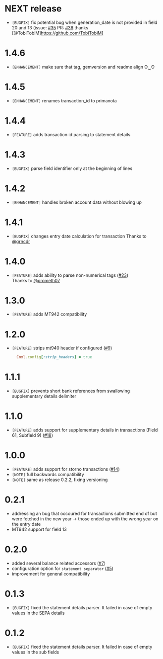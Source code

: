 # NEXT release

- `[BUGFIX]` fix potential bug when generation_date is not provided in field 20 and 13 (issue: [#35](https://github.com/railslove/cmxl/issues/35) PR: [#36](https://github.com/railslove/cmxl/pull/36) thanks [@TobiTobiM]https://github.com/TobiTobiM]
# 1.4.6

- `[ENHANCEMENT]` make sure that tag, gemversion and readme align ʘ‿ʘ

# 1.4.5

- `[ENHANCEMENT]` renames transaction_id to primanota

# 1.4.4

- `[FEATURE]` adds transaction id parsing to statement details

# 1.4.3

- `[BUGFIX]` parse field identifier only at the beginning of lines

# 1.4.2

- `[ENHANCEMENT]` handles broken account data without blowing up

# 1.4.1

- `[BUGFIX]` changes entry date calculation for transaction
  Thanks to [@grncdr](https://github.com/grncdr)

# 1.4.0

- `[FEATURE]` adds ability to parse non-numerical tags ([#23](https://github.com/railslove/cmxl/issues/23)) \
  Thanks to [@prometh07](https://github.com/prometh07)

# 1.3.0

- `[FEATURE]` adds MT942 compatibility

# 1.2.0

- `[FEATURE]` strips mt940 header if configured ([#9](https://github.com/railslove/cmxl/issues/9))
  ```ruby
    Cmxl.config[:strip_headers] = true
  ```

# 1.1.1

- `[BUGFIX]` prevents short bank references from swallowing supplementary details delimiter

# 1.1.0

- `[FEATURE]` adds support for supplementary details in transactions (Field 61, Subfield 9) ([#18](https://github.com/railslove/cmxl/issues/18))

# 1.0.0

- `[FEATURE]` adds support for storno transactions ([#14](https://github.com/railslove/cmxl/issues/14))
- `[NOTE]` full backwards compatibility
- `[NOTE]` same as release 0.2.2, fixing versioning

# 0.2.1

- addressing an bug that occoured for transactions submitted end of
  but were fetched in the new year -> those ended up with the wrong year
  on the entry date
- MT942 support for field 13

# 0.2.0

- added several balance related accessors ([#7](https://github.com/railslove/cmxl/issues/7))
- configuration option for `statement separator` ([#5](https://github.com/railslove/cmxl/issues/5))
- improvement for general compatibility

# 0.1.3

- `[BUGFIX]` fixed the statement details parser. It failed in case of empty values in the SEPA details

# 0.1.2

- `[BUGFIX]` fixed the statement details parser. It failed in case of empty values in the sub fields
